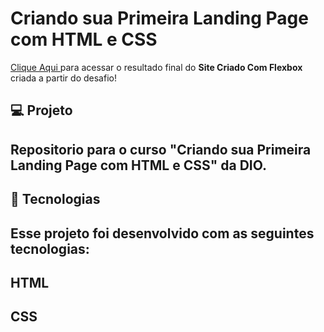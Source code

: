# Criando sua Primeira Landing Page com HTML e CSS
<a href="https://euchristianferreira.github.io/Criando-sua-Primeira-Landing-Page-com-HTML-CSS/" rel="nofollow">Clique Aqui </a>
 para acessar o resultado final do <b> Site Criado Com Flexbox </b> criada a partir do desafio!


##  💻 Projeto
## Repositorio para o curso "Criando sua Primeira Landing Page com HTML e CSS" da DIO.

## 🚀 Tecnologias
## Esse projeto foi desenvolvido com as seguintes tecnologias:
## HTML
## CSS
